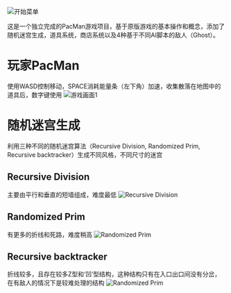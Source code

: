 ![开始菜单](https://github.com/NaughtyFishRei/PacManProject/raw/master/ScreenShots/1.mainmenu.PNG)

这是一个独立完成的PacMan游戏项目，基于原版游戏的基本操作和概念，添加了随机迷宫生成，道具系统，商店系统以及4种基于不同AI脚本的敌人（Ghost）。

# 玩家PacMan
使用WASD控制移动，SPACE消耗能量条（左下角）加速，收集散落在地图中的道具后，数字键使用
![游戏画面1](https://github.com/NaughtyFishRei/PacManProject/raw/master/ScreenShots/8.game.PNG)

# 随机迷宫生成
利用三种不同的随机迷宫算法（Recursive Division, Randomized Prim, Recursive backtracker）生成不同风格，不同尺寸的迷宫
## Recursive Division
主要由平行和垂直的短墙组成，难度最低
![Recursive Division](https://github.com/NaughtyFishRei/PacManProject/raw/master/ScreenShots/RD.PNG)
## Randomized Prim
有更多的折线和死路，难度稍高
![Randomized Prim](https://github.com/NaughtyFishRei/PacManProject/raw/master/ScreenShots/Prim.PNG)
## Recursive backtracker
折线较多，且存在较多Z型和‘凹’型结构，这种结构只有在入口出口间没有分岔，在有敌人的情况下是较难处理的结构
![Randomized Prim](https://github.com/NaughtyFishRei/PacManProject/raw/master/ScreenShots/RBwithMark.png)

